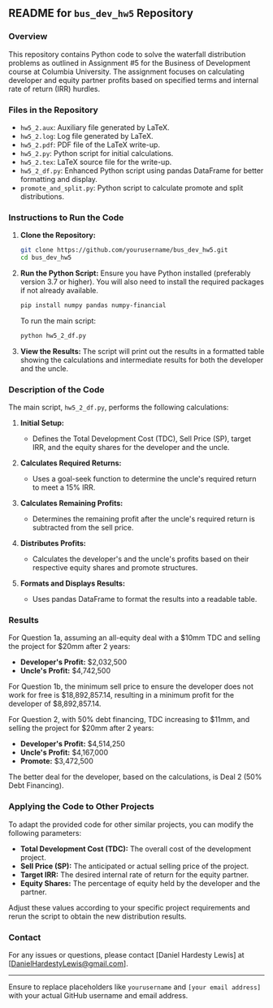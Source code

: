 ## README for `bus_dev_hw5` Repository

### Overview

This repository contains Python code to solve the waterfall distribution problems as outlined in Assignment #5 for the Business of Development course at Columbia University. The assignment focuses on calculating developer and equity partner profits based on specified terms and internal rate of return (IRR) hurdles.

### Files in the Repository

- `hw5_2.aux`: Auxiliary file generated by LaTeX.
- `hw5_2.log`: Log file generated by LaTeX.
- `hw5_2.pdf`: PDF file of the LaTeX write-up.
- `hw5_2.py`: Python script for initial calculations.
- `hw5_2.tex`: LaTeX source file for the write-up.
- `hw5_2_df.py`: Enhanced Python script using pandas DataFrame for better formatting and display.
- `promote_and_split.py`: Python script to calculate promote and split distributions.

### Instructions to Run the Code

1. **Clone the Repository:**
   ```sh
   git clone https://github.com/yourusername/bus_dev_hw5.git
   cd bus_dev_hw5
   ```

2. **Run the Python Script:**
   Ensure you have Python installed (preferably version 3.7 or higher). You will also need to install the required packages if not already available.
   ```sh
   pip install numpy pandas numpy-financial
   ```

   To run the main script:
   ```sh
   python hw5_2_df.py
   ```

3. **View the Results:**
   The script will print out the results in a formatted table showing the calculations and intermediate results for both the developer and the uncle.

### Description of the Code

The main script, `hw5_2_df.py`, performs the following calculations:

1. **Initial Setup:**
   - Defines the Total Development Cost (TDC), Sell Price (SP), target IRR, and the equity shares for the developer and the uncle.

2. **Calculates Required Returns:**
   - Uses a goal-seek function to determine the uncle's required return to meet a 15% IRR.

3. **Calculates Remaining Profits:**
   - Determines the remaining profit after the uncle's required return is subtracted from the sell price.

4. **Distributes Profits:**
   - Calculates the developer's and the uncle's profits based on their respective equity shares and promote structures.

5. **Formats and Displays Results:**
   - Uses pandas DataFrame to format the results into a readable table.

### Results

For Question 1a, assuming an all-equity deal with a $10mm TDC and selling the project for $20mm after 2 years:
- **Developer's Profit:** \$2,032,500
- **Uncle's Profit:** \$4,742,500

For Question 1b, the minimum sell price to ensure the developer does not work for free is \$18,892,857.14, resulting in a minimum profit for the developer of \$8,892,857.14.

For Question 2, with 50% debt financing, TDC increasing to $11mm, and selling the project for $20mm after 2 years:
- **Developer's Profit:** \$4,514,250
- **Uncle's Profit:** \$4,167,000
- **Promote:** \$3,472,500

The better deal for the developer, based on the calculations, is Deal 2 (50% Debt Financing).

### Applying the Code to Other Projects

To adapt the provided code for other similar projects, you can modify the following parameters:
- **Total Development Cost (TDC):** The overall cost of the development project.
- **Sell Price (SP):** The anticipated or actual selling price of the project.
- **Target IRR:** The desired internal rate of return for the equity partner.
- **Equity Shares:** The percentage of equity held by the developer and the partner.

Adjust these values according to your specific project requirements and rerun the script to obtain the new distribution results.

### Contact

For any issues or questions, please contact [Daniel Hardesty Lewis] at [DanielHardestyLewis@gmail.com].

---

Ensure to replace placeholders like `yourusername` and `[your email address]` with your actual GitHub username and email address.
